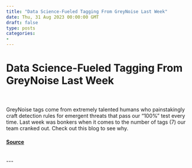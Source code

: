 ```yaml
---
title: "Data Science-Fueled Tagging From GreyNoise Last Week"
date: Thu, 31 Aug 2023 00:00:00 GMT
draft: false
type: posts
categories: 
- 
---
```

# Data Science-Fueled Tagging From GreyNoise Last Week

<br/>

<br/>
GreyNoise tags come from extremely talented humans who painstakingly craft detection rules for emergent threats that pass our “100%” test every time. Last week was bonkers when it comes to the number of tags (7) our team cranked out. Check out this blog to see why.

#### [Source](https://www.greynoise.io/blog/data-science-fueled-tagging-from-greynoise-last-week)

<br/>
---
